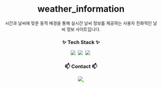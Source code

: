 
<div align="center"><h1>weather_information</h1></div>
<p align="center">시간과 날씨에 맞춘 동적 배경을 통해 실시간 날씨 정보를 제공하는 사용자 친화적인 날씨 정보 사이트입니다.</p>

<h3 align="center">✨ Tech Stack ✨</h3>
<div align="center">
  <img src="https://img.shields.io/badge/javascript-F7DF1E.svg?style=for-the-badge&logo=javascript&logoColor=20232a" />&nbsp
  <img src="https://img.shields.io/badge/html5-E34F26.svg?style=for-the-badge&logo=html5&logoColor=white" />&nbsp
  <img src="https://img.shields.io/badge/css3-1572B6.svg?style=for-the-badge&logo=css3&logoColor=white" />&nbsp
</div>



<h3 align="center">📫 Contact 📫</h3>
<div align="center">
 <a href="mailto:kydmsqls@gmail.com">
    <img
      src="https://img.shields.io/badge/kydmsqls@gmail.com-D14836?style=for-the-badge&logo=gmail&logoColor=white"/>&nbsp
  </a>
</div>
